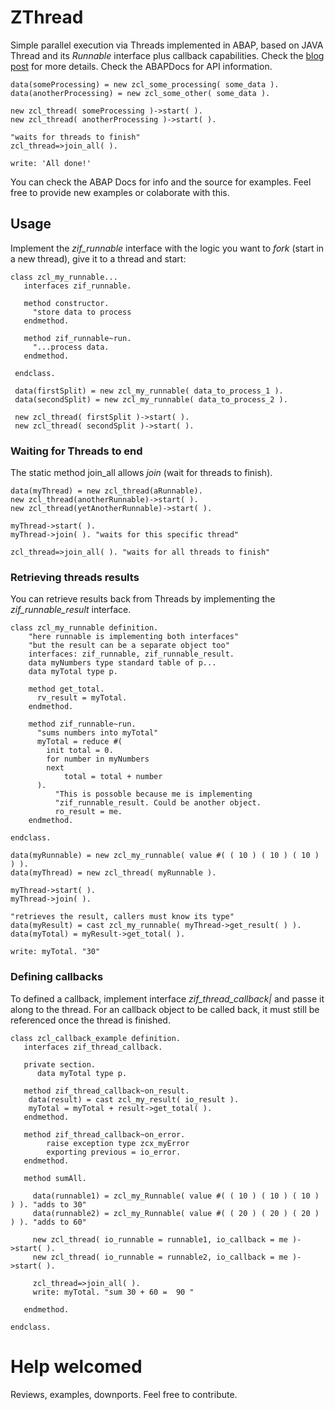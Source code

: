# ZThread
Simple parallel execution via Threads implemented in ABAP, based on JAVA Thread and its *Runnable* interface plus callback capabilities. 
Check the [blog post](https://blogs.sap.com/2021/08/26/async-parallel-abap-in-a-oo-way/) for more details.
Check the ABAPDocs for API information.
```abap
data(someProcessing) = new zcl_some_processing( some_data ).
data(anotherProcessing) = new zcl_some_other( some_data ).

new zcl_thread( someProcessing )->start( ).
new zcl_thread( anotherProcessing )->start( ).

"waits for threads to finish"
zcl_thread=>join_all( ).

write: 'All done!'
```
You can check the ABAP Docs for info and the source for examples. Feel free to provide new examples or colaborate with this.

## Usage
Implement the *zif_runnable* interface with the logic you want to *fork* (start in a new thread), give it to a thread and start:
```abap
class zcl_my_runnable...
   interfaces zif_runnable.
   
   method constructor.
     "store data to process
   endmethod.
   
   method zif_runnable~run.
     "...process data.	 
   endmethod.
  
 endclass.
 
 data(firstSplit) = new zcl_my_runnable( data_to_process_1 ).
 data(secondSplit) = new zcl_my_runnable( data_to_process_2 ).
 
 new zcl_thread( firstSplit )->start( ).
 new zcl_thread( secondSplit )->start( ).
```
### Waiting for Threads to end
The static method join_all allows *join* (wait for threads to finish).
```abap
data(myThread) = new zcl_thread(aRunnable).
new zcl_thread(anotherRunnable)->start( ).
new zcl_thread(yetAnotherRunnable)->start( ).

myThread->start( ).
myThread->join( ). "waits for this specific thread" 

zcl_thread=>join_all( ). "waits for all threads to finish" 

```
### Retrieving threads results
You can retrieve results back from Threads by implementing the *zif_runnable_result* interface.
```abap
class zcl_my_runnable definition.
	"here runnable is implementing both interfaces"
	"but the result can be a separate object too"
	interfaces: zif_runnable, zif_runnable_result.
	data myNumbers type standard table of p...
	data myTotal type p.
	
	method get_total.
	  rv_result = myTotal.
	endmethod.
	
	method zif_runnable~run.
	  "sums numbers into myTotal"
	  myTotal = reduce #( 
		init total = 0.
		for number in myNumbers
		next
			total = total + number
	  ).
          "This is possoble because me is implementing 
          "zif_runnable_result. Could be another object.
          ro_result = me.
	endmethod.
	
endclass.

data(myRunnable) = new zcl_my_runnable( value #( ( 10 ) ( 10 ) ( 10 ) ) ).
data(myThread) = new zcl_thread( myRunnable ).

myThread->start( ).
myThread->join( ).

"retrieves the result, callers must know its type"
data(myResult) = cast zcl_my_runnable( myThread->get_result( ) ).
data(myTotal) = myResult->get_total( ).

write: myTotal. "30"

```

### Defining callbacks
To defined a callback, implement interface *zif_thread_callback|* and passe it along to the thread. For an callback object to be called back, it must still be referenced once the thread is finished.
```abap
class zcl_callback_example definition.
   interfaces zif_thread_callback.
   
   private section.
      data myTotal type p.
   
   method zif_thread_callback~on_result.
   	data(result) = cast zcl_my_result( io_result ).
	myTotal = myTotal + result->get_total( ).
   endmethod.
   
   method zif_thread_callback~on_error.
      	raise exception type zcx_myError
	  	exporting previous = io_error.
   endmethod.
   
   method sumAll.
   
     data(runnable1) = zcl_my_Runnable( value #( ( 10 ) ( 10 ) ( 10 ) ) ). "adds to 30"
	 data(runnable2) = zcl_my_Runnable( value #( ( 20 ) ( 20 ) ( 20 ) ) ). "adds to 60"
	 
	 new zcl_thread( io_runnable = runnable1, io_callback = me )->start( ).
	 new zcl_thread( io_runnable = runnable2, io_callback = me )->start( ).
	 
	 zcl_thread=>join_all( ).
	 write: myTotal. "sum 30 + 60 =  90 "
   
   endmethod.
   
endclass.
```
# Help welcomed
Reviews, examples, downports. Feel free to contribute.
